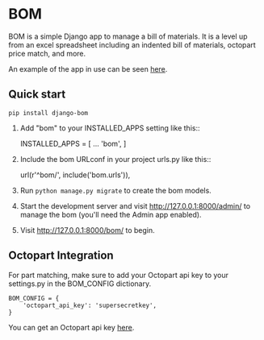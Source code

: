 BOM
=====

BOM is a simple Django app to manage a bill of materials. It is
a level up from an excel spreadsheet including an indented
bill of materials, octopart price match, and more.

An example of the app in use can be seen [here](https://www.indabom.com).



Quick start
-----------

```
pip install django-bom
```

1. Add "bom" to your INSTALLED_APPS setting like this::

    INSTALLED_APPS = [
        ...
        'bom',
    ]

2. Include the bom URLconf in your project urls.py like this::

    url(r'^bom/', include('bom.urls')),

3. Run `python manage.py migrate` to create the bom models.

4. Start the development server and visit http://127.0.0.1:8000/admin/
   to manage the bom (you'll need the Admin app enabled).

5. Visit http://127.0.0.1:8000/bom/ to begin.


Octopart Integration
--------------------
For part matching, make sure to add your Octopart api key to your settings.py in 
the BOM_CONFIG dictionary.
```
BOM_CONFIG = {
    'octopart_api_key': 'supersecretkey',
}
```
You can get an Octopart api key [here](https://octopart.com/api/home).
